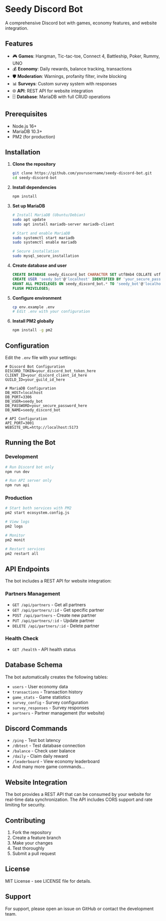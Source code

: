 # Seedy Discord Bot

A comprehensive Discord bot with games, economy features, and website integration.

## Features

- 🎮 **Games**: Hangman, Tic-tac-toe, Connect 4, Battleship, Poker, Rummy, UNO
- 💰 **Economy**: Daily rewards, balance tracking, transactions
- 🛡️ **Moderation**: Warnings, profanity filter, invite blocking
- 📊 **Surveys**: Custom survey system with responses
- 🌐 **API**: REST API for website integration
- 🗄️ **Database**: MariaDB with full CRUD operations

## Prerequisites

- Node.js 16+ 
- MariaDB 10.3+
- PM2 (for production)

## Installation

1. **Clone the repository**
   ```bash
   git clone https://github.com/yourusername/seedy-discord-bot.git
   cd seedy-discord-bot
   ```

2. **Install dependencies**
   ```bash
   npm install
   ```

3. **Set up MariaDB**
   ```bash
   # Install MariaDB (Ubuntu/Debian)
   sudo apt update
   sudo apt install mariadb-server mariadb-client
   
   # Start and enable MariaDB
   sudo systemctl start mariadb
   sudo systemctl enable mariadb
   
   # Secure installation
   sudo mysql_secure_installation
   ```

4. **Create database and user**
   ```sql
   CREATE DATABASE seedy_discord_bot CHARACTER SET utf8mb4 COLLATE utf8mb4_unicode_ci;
   CREATE USER 'seedy_bot'@'localhost' IDENTIFIED BY 'your_secure_password';
   GRANT ALL PRIVILEGES ON seedy_discord_bot.* TO 'seedy_bot'@'localhost';
   FLUSH PRIVILEGES;
   ```

5. **Configure environment**
   ```bash
   cp env.example .env
   # Edit .env with your configuration
   ```

6. **Install PM2 globally**
   ```bash
   npm install -g pm2
   ```

## Configuration

Edit the `.env` file with your settings:

```env
# Discord Bot Configuration
DISCORD_TOKEN=your_discord_bot_token_here
CLIENT_ID=your_discord_client_id_here
GUILD_ID=your_guild_id_here

# MariaDB Configuration
DB_HOST=localhost
DB_PORT=3306
DB_USER=seedy_bot
DB_PASSWORD=your_secure_password_here
DB_NAME=seedy_discord_bot

# API Configuration
API_PORT=3001
WEBSITE_URL=http://localhost:5173
```

## Running the Bot

### Development
```bash
# Run Discord bot only
npm run dev

# Run API server only
npm run api
```

### Production
```bash
# Start both services with PM2
pm2 start ecosystem.config.js

# View logs
pm2 logs

# Monitor
pm2 monit

# Restart services
pm2 restart all
```

## API Endpoints

The bot includes a REST API for website integration:

### Partners Management
- `GET /api/partners` - Get all partners
- `GET /api/partners/:id` - Get specific partner
- `POST /api/partners` - Create new partner
- `PUT /api/partners/:id` - Update partner
- `DELETE /api/partners/:id` - Delete partner

### Health Check
- `GET /health` - API health status

## Database Schema

The bot automatically creates the following tables:
- `users` - User economy data
- `transactions` - Transaction history
- `game_stats` - Game statistics
- `survey_config` - Survey configuration
- `survey_responses` - Survey responses
- `partners` - Partner management (for website)

## Discord Commands

- `/ping` - Test bot latency
- `/dbtest` - Test database connection
- `/balance` - Check user balance
- `/daily` - Claim daily reward
- `/leaderboard` - View economy leaderboard
- And many more game commands...

## Website Integration

The bot provides a REST API that can be consumed by your website for real-time data synchronization. The API includes CORS support and rate limiting for security.

## Contributing

1. Fork the repository
2. Create a feature branch
3. Make your changes
4. Test thoroughly
5. Submit a pull request

## License

MIT License - see LICENSE file for details.

## Support

For support, please open an issue on GitHub or contact the development team.